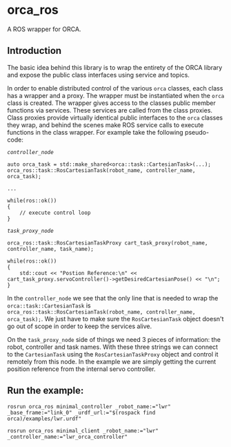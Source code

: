 # orca_ros

A ROS wrapper for ORCA.

## Introduction

The basic idea behind this library is to wrap the entirety of the ORCA library and expose the public class interfaces using service and topics.

In order to enable distributed control of the various `orca` classes, each class has a wrapper and a proxy. The wrapper must be instantiated when the `orca` class is created. The wrapper gives access to the classes public member functions via services. These services are called from the class proxies. Class proxies provide virtually identical public interfaces to the `orca` classes they wrap, and behind the scenes make ROS service calls to execute functions in the class wrapper. For example take the following pseudo-code:

*`controller_node`*
```
auto orca_task = std::make_shared<orca::task::CartesianTask>(...);
orca_ros::task::RosCartesianTask(robot_name, controller_name, orca_task);

...

while(ros::ok())
{
    // execute control loop
}
```

*`task_proxy_node`*
```
orca_ros::task::RosCartesianTaskProxy cart_task_proxy(robot_name, controller_name, task_name);

while(ros::ok())
{
    std::cout << "Postion Reference:\n" << cart_task_proxy.servoController()->getDesiredCartesianPose() << "\n";
}
```

In the `controller_node` we see that the only line that is needed to wrap the `orca::task::CartesianTask` is `orca_ros::task::RosCartesianTask(robot_name, controller_name, orca_task);`. We just have to make sure the `RosCartesianTask` object doesn't go out of scope in order to keep the services alive.

On the `task_proxy_node` side of things we need 3 pieces of information: the robot, controller and task names. With these three strings we can connect to the `CartesianTask` using the `RosCartesianTaskProxy` object and control it remotely from this node. In the example we are simply getting the current position reference from the internal servo controller.


## Run the example:

```
rosrun orca_ros minimal_controller _robot_name:="lwr" _base_frame:="link_0" _urdf_url:="$(rospack find orca)/examples/lwr.urdf"
```

```
rosrun orca_ros minimal_client _robot_name:="lwr" _controller_name:="lwr_orca_controller"
```
